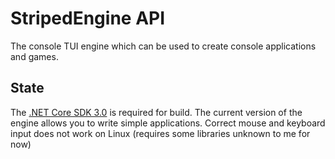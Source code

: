# StripedEngine API

The console TUI engine which can be used to create console applications and games.

## State
The [.NET Core SDK 3.0](https://www.microsoft.com/net/learn/get-started) is required for build.
The current version of the engine allows you to write simple applications.
Correct mouse and keyboard input does not work on Linux (requires some libraries unknown to me for now)
